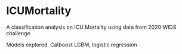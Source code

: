 # ICUMortality
A classification analysis on ICU Mortality using data from 2020 WIDS challenge

Models explored: Catboost LGBM, logistic regression
